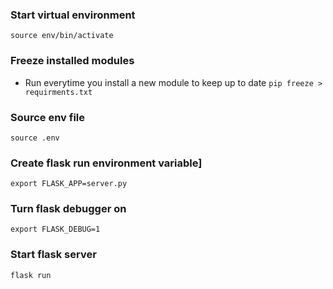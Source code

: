 ### Start virtual environment
```source env/bin/activate```

### Freeze installed modules
 - Run everytime you install a new module to keep up to date
 ```pip freeze > requirments.txt```

 ### Source env file
 ```source .env```

### Create flask run environment variable]
```export FLASK_APP=server.py```

### Turn flask debugger on
```export FLASK_DEBUG=1```

### Start flask server
```flask run```